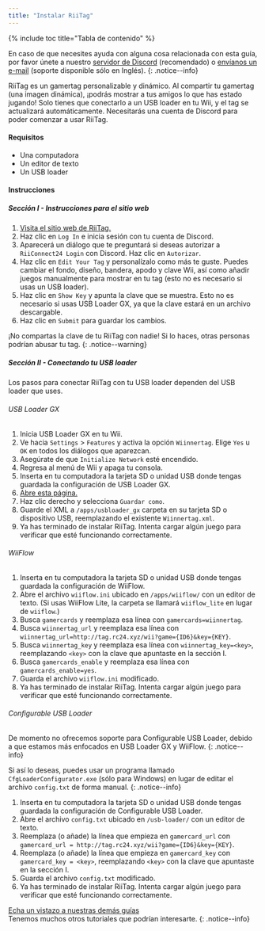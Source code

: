 ```yaml
---
title: "Instalar RiiTag"
---
```


{% include toc title="Tabla de contenido" %}

En caso de que necesites ayuda con alguna cosa relacionada con esta guía, por favor únete a nuestro [servidor de Discord](https://discord.gg/b4Y7jfD) (recomendado) o [envíanos un e-mail](mailto:support@riiconnect24.net) (soporte disponible sólo en Inglés).
{: .notice--info}

RiiTag es un gamertag personalizable y dinámico. Al compartir tu gamertag (una imagen dinámica), ¡podrás mostrar a tus amigos lo que has estado jugando! Solo tienes que conectarlo a un USB loader en tu Wii, y el tag se actualizará automáticamente. Necesitarás una cuenta de Discord para poder comenzar a usar RiiTag.

#### Requisitos

* Una computadora
* Un editor de texto
* Un USB loader

#### Instrucciones

##### Sección I - Instrucciones para el sitio web

1. [Visita el sitio web de RiiTag.](https://tag.rc24.xyz/)
2. Haz clic en `Log In` e inicia sesión con tu cuenta de Discord.
3. Aparecerá un diálogo que te preguntará si deseas autorizar a `RiiConnect24 Login` con Discord. Haz clic en `Autorizar`.
4. Haz clic en `Edit Your Tag` y personalízalo como más te guste. Puedes cambiar el fondo, diseño, bandera, apodo y clave Wii, así como añadir juegos manualmente para mostrar en tu tag (esto no es necesario si usas un USB loader).
5. Haz clic en `Show Key` y apunta la clave que se muestra. Esto no es necesario si usas USB Loader GX, ya que la clave estará en un archivo descargable.
6. Haz clic en `Submit` para guardar los cambios.

¡No compartas la clave de tu RiiTag con nadie! Si lo haces, otras personas podrían abusar tu tag.
{: .notice--warning}

##### Sección II - Conectando tu USB loader

Los pasos para conectar RiiTag con tu USB loader dependen del USB loader que uses.

###### USB Loader GX

1. Inicia USB Loader GX en tu Wii.
2. Ve hacia `Settings` > `Features` y activa la opción `Wiinnertag`. Elige `Yes` u `OK` en todos los diálogos que aparezcan.
3. Asegúrate de que `Initialize Network` esté encendido.
4. Regresa al menú de Wii y apaga tu consola.
5. Inserta en tu computadora la tarjeta SD o unidad USB donde tengas guardada la configuración de USB Loader GX.
6. [Abre esta página.](https://tag.rc24.xyz/Wiinnertag.xml)
7. Haz clic derecho y selecciona `Guardar como`.
8. Guarde el XML a `/apps/usbloader_gx` carpeta en su tarjeta SD o dispositivo USB, reemplazando el existente `Wiinnertag.xml`.
9. Ya has terminado de instalar RiiTag. Intenta cargar algún juego para verificar que esté funcionando correctamente.

###### WiiFlow

1. Inserta en tu computadora la tarjeta SD o unidad USB donde tengas guardada la configuración de WiiFlow.
2. Abre el archivo `wiiflow.ini` ubicado en `/apps/wiiflow/` con un editor de texto. (Si usas WiiFlow Lite, la carpeta se llamará `wiiflow_lite` en lugar de `wiiflow`.)
3. Busca `gamercards` y reemplaza esa línea con `gamercards=wiinnertag`.
4. Busca `wiinnertag_url` y reemplaza esa línea con `wiinnertag_url=http://tag.rc24.xyz/wii?game={ID6}&key={KEY}`.
5. Busca `wiinnertag_key` y reemplaza esa línea con `wiinnertag_key=<key>`, reemplazando `<key>` con la clave que apuntaste en la sección I.
6. Busca `gamercards_enable` y reemplaza esa línea con `gamercards_enable=yes`.
7. Guarda el archivo `wiiflow.ini` modificado.
8. Ya has terminado de instalar RiiTag. Intenta cargar algún juego para verificar que esté funcionando correctamente.

###### Configurable USB Loader

De momento no ofrecemos soporte para Configurable USB Loader, debido a que estamos más enfocados en USB Loader GX y WiiFlow.
{: .notice--info}

Si así lo deseas, puedes usar un programa llamado `CfgLoaderConfigurator.exe` (sólo para Windows) en lugar de editar el archivo `config.txt` de forma manual.
{: .notice--info}

1. Inserta en tu computadora la tarjeta SD o unidad USB donde tengas guardada la configuración de Configurable USB Loader.
2. Abre el archivo `config.txt` ubicado en `/usb-loader/` con un editor de texto.
3. Reemplaza (o añade) la línea que empieza en `gamercard_url` con `gamercard_url = http://tag.rc24.xyz/wii?game={ID6}&key={KEY}`.
4. Reemplaza (o añade) la línea que empieza en `gamercard_key` con `gamercard_key = <key>`, reemplazando `<key>` con la clave que apuntaste en la sección I.
5. Guarda el archivo `config.txt` modificado.
6. Ya has terminado de instalar RiiTag. Intenta cargar algún juego para verificar que esté funcionando correctamente.

[Echa un vistazo a nuestras demás guías](site-navigation)<br> Tenemos muchos otros tutoriales que podrían interesarte.
{: .notice--info}
